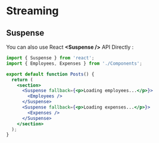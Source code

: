 <!-- .slide: class="two-column with-code " -->

# Streaming

## Suspense

You can also use React **\<Suspense /\>** API Directly :

```jsx
import { Suspense } from 'react';
import { Employees, Expenses } from './Components';

export default function Posts() {
  return (
    <section>
      <Suspense fallback={<p>Loading employees...</p>}>
        <Employees />
      </Suspense>
      <Suspense fallback={<p>Loading expenses...</p>}>
        <Expenses />
      </Suspense>
    </section>
  );
}
```
